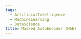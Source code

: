 ```yaml
---
tags:
  - ArtificialIntelligence
  - MachineLearning
  - DataScience
title: Masked AutoEncoder (MAE)
---
```

